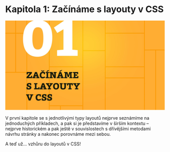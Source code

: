 <div id="kap-uvod-before" class="ebook-chapter-before" markdown="1">

# Kapitola 1: Začínáme s layouty v CSS

<p class="ebook-chapter-before-image"><img src="../dist/images/original/vdlayout/kapitola-01.jpg" width="2847" height="1602"  alt="Kapitola 1: Začínáme s layouty v CSS"></p>

V první kapitole se s jednotlivými typy layoutů nejprve seznámíme na jednoduchých příkladech, a pak si je představíme v širším kontextu – nejprve historickém a pak ještě v souvislostech s dřívějšími metodami návrhu stránky a nakonec porovnáme mezi sebou.

A teď už… vzhůru do layoutů v CSS!

</div>
